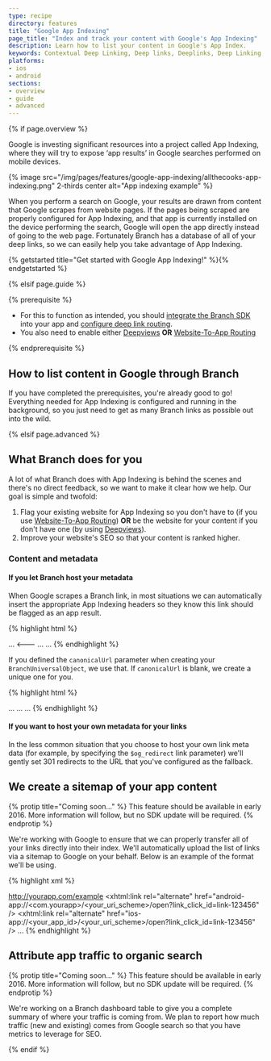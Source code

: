 ```yaml
---
type: recipe
directory: features
title: "Google App Indexing"
page_title: "Index and track your content with Google's App Indexing"
description: Learn how to list your content in Google's App Index.
keywords: Contextual Deep Linking, Deep links, Deeplinks, Deep Linking, Deeplinking, Deferred Deep Linking, Deferred Deeplinking, iOS9, iOS 9, Apple Spotlight Search
platforms:
- ios
- android
sections:
- overview
- guide
- advanced
---
```


{% if page.overview %}

Google is investing significant resources into a project called App Indexing, where they will try to expose ‘app results’ in Google searches performed on mobile devices.

{% image src="/img/pages/features/google-app-indexing/allthecooks-app-indexing.png" 2-thirds center alt="App indexing example" %}

When you perform a search on Google, your results are drawn from content that Google scrapes from website pages. If the pages being scraped are properly configured for App Indexing, and that app is currently installed on the device performing the search, Google will open the app directly instead of going to the web page. Fortunately Branch has a database of all of your deep links, so we can easily help you take advantage of App Indexing.

{% getstarted title="Get started with Google App Indexing!" %}{% endgetstarted %}

{% elsif page.guide %}

{% prerequisite %}

- For this to function as intended, you should [integrate the Branch SDK]({{base.url}}/getting-started/sdk-integration-guide) into your app and [configure deep link routing]({{base.url}}/getting-started/deep-link-routing).
- You also need to enable either [Deepviews]({{base.url}}/features/deepviews) **OR** [Website-To-App Routing]({{base.url}}/features/website-to-app-routing)

{% endprerequisite %}

## How to list content in Google through Branch

If you have completed the prerequisites, you're already good to go! Everything needed for App Indexing is configured and running in the background, so you just need to get as many Branch links as possible out into the wild.

{% elsif page.advanced %}

## What Branch does for you

A lot of what Branch does with App Indexing is behind the scenes and there's no direct feedback, so we want to make it clear how we help. Our goal is simple and twofold:

1. Flag your existing website for App Indexing so you don't have to (if you use [Website-To-App Routing]({{base.url}}/features/website-to-app-routing)) **OR** be the website for your content if you don't have one (by using [Deepviews]({{base.url}}/features/deepviews)).
1. Improve your website's SEO so that your content is ranked higher.

### Content and metadata

#### If you let Branch host your metadata

When Google scrapes a Branch link, in most situations we can automatically insert the appropriate App Indexing headers so they know this link should be flagged as an app result.

{% highlight html %}
<html>
<head>
  ...
  <---
  <link rel="alternate" href="android-app://<com.yourapp>/<your_uri_scheme>/open?link_click_id=link-123456" />
  <link rel="alternate" href="ios-app://<your_app_id>/<your_uri_scheme>/open?link_click_id=link-123456" />
  ...
</head>
<body> … </body>
{% endhighlight %}

If you defined the `canonicalUrl` parameter when creating your `BranchUniversalObject`, we use that. If `canonicalUrl` is blank, we create a unique one for you.

{% highlight html %}
<html>
<head>
  ...
  <link rel="canonical" href="http://yourapp.com/article/feburary/2014/123512" />
  ...
</head>
<body> … </body>
{% endhighlight %}

#### If you want to host your own metadata for your links

In the less common situation that you choose to host your own link meta data (for example, by specifying the `$og_redirect` link parameter) we'll gently set 301 redirects to the URL that you've configured as the fallback.

## We create a sitemap of your app content

{% protip title="Coming soon..." %}
This feature should be available in early 2016. More information will follow, but no SDK update will be required.
{% endprotip %}

We're working with Google to ensure that we can properly transfer all of your links directly into their index. We'll automatically upload the list of links via a sitemap to Google on your behalf. Below is an example of the format we'll be using.

{% highlight xml %}
<?xml version="1.0" encoding="UTF-8" ?>
<urlset xmlns="http://www.sitemaps.org/schemas/sitemap/0.9"
 xmlns:xhtml="http://www.w3.org/1999/xhtml">
<url>
  <loc>http://yourapp.com/example</loc>
  <xhtml:link rel="alternate" href="android-app://<com.yourapp>/<your_uri_scheme>/open?link_click_id=link-123456" />
  <xhtml:link rel="alternate" href="ios-app://<your_app_id>/<your_uri_scheme>/open?link_click_id=link-123456" />
...
</urlset>
{% endhighlight %}

## Attribute app traffic to organic search

{% protip title="Coming soon..." %}
This feature should be available in early 2016. More information will follow, but no SDK update will be required.
{% endprotip %}

We're working on a Branch dashboard table to give you a complete summary of where your traffic is coming from. We plan to report how much traffic (new and existing) comes from Google search so that you have metrics to leverage for SEO.

{% endif %}